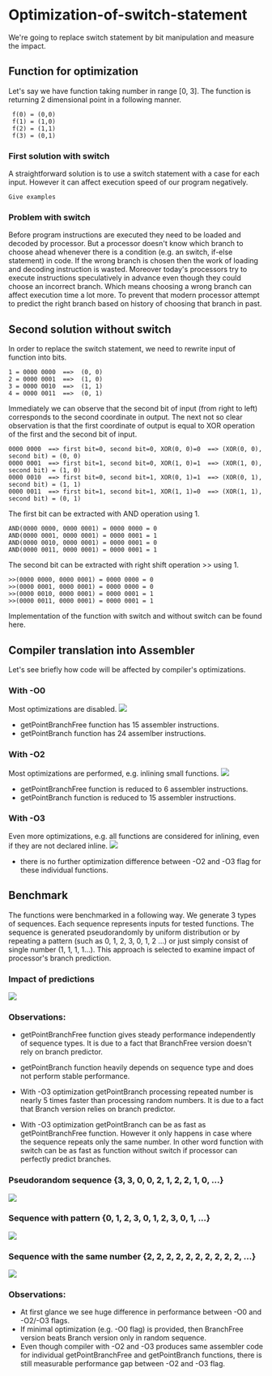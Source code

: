 # Optimization-of-switch-statement
We're going to replace switch statement by bit manipulation and measure the impact.

## Function for optimization
Let's say we have function taking number in range [0, 3]. The function is returning 2 dimensional point in a following manner.
```
 f(0) = (0,0)
 f(1) = (1,0)
 f(2) = (1,1)
 f(3) = (0,1)
```
### First solution with switch
A straightforward solution is to use a switch statement with a case for each input. However it can affect execution speed of our program negatively.
```
Give examples
```

### Problem with switch
Before program instructions are executed they need to be loaded and decoded by processor. But a processor doesn't know which branch to choose ahead whenever there is a condition (e.g. an switch, if-else statement) in code. If the wrong branch is chosen then the work of loading and decoding instruction is wasted. Moreover today's processors try to execute instructions speculatively in advance even though they could choose an incorrect branch. Which means choosing a wrong branch can affect execution time a lot more. To prevent that modern processor attempt to predict the right branch based on history of choosing that branch in past.

## Second solution without switch
In order to replace the switch statement, we need to rewrite input of function into bits.

```
1 = 0000 0000  ==>  (0, 0)
2 = 0000 0001  ==>  (1, 0)
3 = 0000 0010  ==>  (1, 1)
4 = 0000 0011  ==>  (0, 1)
```

Immediately we can observe that the second bit of input (from right to left) corresponds to the second coordinate in output. The next not so clear observation is that the first coordinate of output is equal to XOR operation of the first and the second bit of input.

```
0000 0000  ==> first bit=0, second bit=0, XOR(0, 0)=0  ==> (XOR(0, 0), second bit) = (0, 0)
0000 0001  ==> first bit=1, second bit=0, XOR(1, 0)=1  ==> (XOR(1, 0), second bit) = (1, 0)
0000 0010  ==> first bit=0, second bit=1, XOR(0, 1)=1  ==> (XOR(0, 1), second bit) = (1, 1)
0000 0011  ==> first bit=1, second bit=1, XOR(1, 1)=0  ==> (XOR(1, 1), second bit) = (0, 1)
```

The first bit can be extracted with AND operation using 1.
```
AND(0000 0000, 0000 0001) = 0000 0000 = 0
AND(0000 0001, 0000 0001) = 0000 0001 = 1
AND(0000 0010, 0000 0001) = 0000 0001 = 0
AND(0000 0011, 0000 0001) = 0000 0001 = 1
```

The second bit can be extracted with right shift operation >> using 1.
```
>>(0000 0000, 0000 0001) = 0000 0000 = 0
>>(0000 0001, 0000 0001) = 0000 0000 = 0
>>(0000 0010, 0000 0001) = 0000 0001 = 1
>>(0000 0011, 0000 0001) = 0000 0001 = 1
```

Implementation of the function with switch and without switch can be found here.

## Compiler translation into Assembler
Let's see briefly how code will be affected by compiler's optimizations.

### With -O0
Most optimizations are disabled.
![](images/OptimizationLvl0.png)
- getPointBranchFree function has 15 assembler instructions.
- getPointBranch function has 24 assemlber instructions.

### With -O2
Most optimizations are performed, e.g. inlining small functions.
![](images/OptimizationLvl2.png)
- getPointBranchFree function is reduced to 6 assembler instructions.
- getPointBranch function is reduced to 15 assembler instructions.

### With -O3
Even more optimizations, e.g. all functions are considered for inlining, even if they are not declared inline.
![](images/OptimizationLvl3.png)
- there is no further optimization difference between -O2 and -O3 flag for these individual functions.

## Benchmark

The functions were benchmarked in a following way. We generate 3 types of sequences. Each sequence represents inputs for tested functions. The sequence is generated pseudorandomly by uniform distribution or by repeating a pattern (such as 0, 1, 2, 3, 0, 1, 2 ...) or just simply consist of single number (1, 1, 1, 1...). This approach is selected to examine impact of processor's branch prediction.

### Impact of predictions
![](images/ImpactOfPredictions1.png)
### Observations:
- getPointBranchFree function gives steady performance independently of sequence types. It is due to a fact that BranchFree version doesn't rely on branch predictor.

- getPointBranch function heavily depends on sequence type and does not perform stable performance.

- With -O3 optimization getPointBranch processing repeated number is nearly 5 times faster than processing random numbers.  It is due to a fact that Branch version relies on branch predictor.

- With -O3 optimization getPointBranch can be as fast as getPointBranchFree function. However it only happens in case where the sequence repeats only the same number. In other word function with switch can be as fast as function without switch if processor can perfectly predict branches.

### Pseudorandom sequence {3, 3, 0, 0, 2, 1, 2, 2, 1, 0, ...}
![](images/randomSequence.png)
### Sequence with pattern {0, 1, 2, 3, 0, 1, 2, 3, 0, 1, ...}
![](images/sequenceWithPattern.png)
### Sequence with the same number {2, 2, 2, 2, 2, 2, 2, 2, 2, 2, ...}
![](images/sequenceWithSameNumber.png)

### Observations:
- At first glance we see huge difference in performance between -O0 and -O2/-O3 flags.
- If minimal optimization (e.g. -O0 flag) is provided, then BranchFree version beats Branch version only in random sequence.
- Even though compiler with -O2 and -O3 produces same assembler code for individual getPointBranchFree and getPointBranch functions, there is still measurable performance gap between -O2 and -O3 flag.

